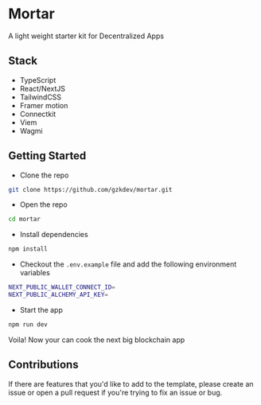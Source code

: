 # Mortar

A light weight starter kit for Decentralized Apps

## Stack

- TypeScript
- React/NextJS
- TailwindCSS
- Framer motion
- Connectkit
- Viem
- Wagmi

## Getting Started

- Clone the repo

```bash
git clone https://github.com/gzkdev/mortar.git
```

- Open the repo

```bash
cd mortar
```

- Install dependencies

```bash
npm install
```

- Checkout the `.env.example` file and add the following environment variables

```bash
NEXT_PUBLIC_WALLET_CONNECT_ID=
NEXT_PUBLIC_ALCHEMY_API_KEY=
```

- Start the app

```bash
npm run dev
```

Voila! Now your can cook the next big blockchain app

## Contributions

If there are features that you'd like to add to the template, please create an issue or open a pull request if you're trying to fix an issue or bug.
